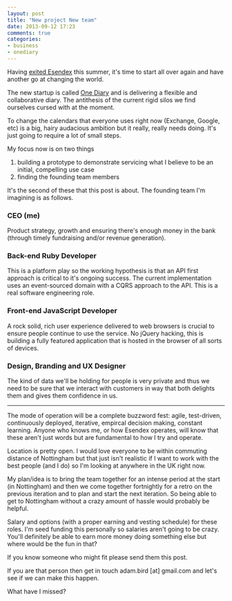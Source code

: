 ```yaml
---
layout: post
title: "New project New team"
date: 2013-09-12 17:23
comments: true
categories: 
- business
- onediary
---
```

Having [exited Esendex](http://www.esendex.co.uk/blog/post/behind-the-acquisition-what-new-ownership-means-for-esendexs-growth-strategy/) this summer, it's time to start all over again and have another go at changing the world.

The new startup is called [One Diary](http://www.onediaryapp.com) and is delivering a flexible and collaborative diary. The antithesis of the current rigid silos we find ourselves cursed with at the moment.

To change the calendars that everyone uses right now (Exchange, Google, etc) is a big, hairy audacious ambition but it really, really needs doing. It's just going to require a lot of small steps. 

My focus now is on two things
<!-- more -->
1. building a prototype to demonstrate servicing what I believe to be an initial, compelling use case
2. finding the founding team members

It's the second of these that this post is about. The founding team I'm imagining is as follows.

### CEO (me)

Product strategy, growth and ensuring there's enough money in the bank (through timely fundraising and/or revenue generation).

### Back-end Ruby Developer

This is a platform play so the working hypothesis is that an API first approach is critical to it's ongoing success. The current implementation uses an event-sourced domain with a CQRS approach to the API. This is a real software engineering role.

### Front-end JavaScript Developer

A rock solid, rich user experience delivered to web browsers is crucial to ensure people continue to use the service. No jQuery hacking, this is building a fully featured application that is hosted in the browser of all sorts of devices.

### Design, Branding and UX Designer

The kind of data we'll be holding for people is very private and thus we need to be sure that we interact with customers in way that both delights them and gives them confidence in us.

---

The mode of operation will be a complete buzzword fest: agile, test-driven, continuously deployed, iterative, empircal decision making, constant learning. Anyone who knows me, or how Esendex operates, will know that these aren't just words but are fundamental to how I try and operate.

Location is pretty open. I would love everyone to be within commuting distance of Nottingham but that just isn't realistic if I want to work with the best people (and I do) so I'm looking at anywhere in the UK right now. 

My plan/idea is to bring the team together for an intense period at the start (in Nottingham) and then we come together fortnightly for a retro on the previous iteration and to plan and start the next iteration. So being able to get to Nottingham without a crazy amount of hassle would probably be helpful.

Salary and options (with a proper earning and vesting schedule) for these roles. I'm seed funding this personally so salaries aren't going to be crazy. You'll definitely be able to earn more money doing something else but where would be the fun in that?

If you know someone who might fit please send them this post. 

If you are that person then get in touch adam.bird [at] gmail.com and let's see if we can make this happen.

What have I missed?
